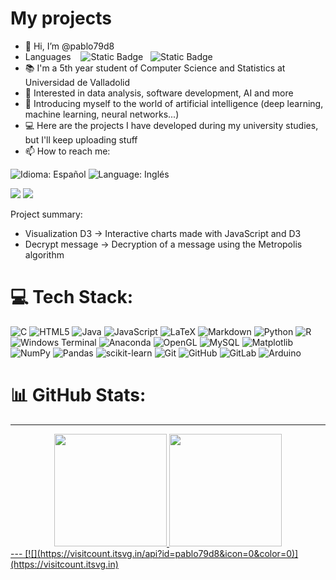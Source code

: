 # My projects
- 👋 Hi, I’m @pablo79d8
- Languages &nbsp;&nbsp; ![Static Badge](https://img.shields.io/badge/Espa%C3%B1ol-eb4308) &nbsp; ![Static Badge](https://img.shields.io/badge/English-083ceb)
- 📚 I'm a 5th year student of Computer Science and Statistics at Universidad de Valladolid
- 👀 Interested in data analysis, software development, AI and more
- 🌱 Introducing myself to the world of artificial intelligence (deep learning, machine learning, neural networks...)
- 💻 Here are the projects I have developed during my university studies, but I'll keep uploading stuff
- 📫 How to reach me:
  <div> 

![Idioma: Español](https://img.shields.io/badge/Idioma-Español-red?style=for-the-badge)
![Language: Inglés](https://img.shields.io/badge/Language-English-blue?style=for-the-badge)


  <a href = "mailto:pdearriba.mendizabal@gmail.com"><img src="https://img.shields.io/badge/-Gmail-%23333?style=for-the-badge&logo=gmail&logoColor=white" target="_blank"></a>
  <a href="www.linkedin.com/in/pablo-de-arriba-mendizábal-594632333" target="_blank"><img src="https://img.shields.io/badge/-LinkedIn-%230077B5?style=for-the-badge&logo=linkedin&logoColor=white" target="_blank"></a> 
 
 
</div>



Project summary:
- Visualization D3 -> Interactive charts made with JavaScript and D3
- Decrypt message -> Decryption of a message using the Metropolis algorithm



      

# 💻 Tech Stack:
![C](https://img.shields.io/badge/c-%2300599C.svg?style=for-the-badge&logo=c&logoColor=white) ![HTML5](https://img.shields.io/badge/html5-%23E34F26.svg?style=for-the-badge&logo=html5&logoColor=white) ![Java](https://img.shields.io/badge/java-%23ED8B00.svg?style=for-the-badge&logo=openjdk&logoColor=white) ![JavaScript](https://img.shields.io/badge/javascript-%23323330.svg?style=for-the-badge&logo=javascript&logoColor=%23F7DF1E) ![LaTeX](https://img.shields.io/badge/latex-%23008080.svg?style=for-the-badge&logo=latex&logoColor=white) ![Markdown](https://img.shields.io/badge/markdown-%23000000.svg?style=for-the-badge&logo=markdown&logoColor=white) ![Python](https://img.shields.io/badge/python-3670A0?style=for-the-badge&logo=python&logoColor=ffdd54) ![R](https://img.shields.io/badge/r-%23276DC3.svg?style=for-the-badge&logo=r&logoColor=white) ![Windows Terminal](https://img.shields.io/badge/Windows%20Terminal-%234D4D4D.svg?style=for-the-badge&logo=windows-terminal&logoColor=white) ![Anaconda](https://img.shields.io/badge/Anaconda-%2344A833.svg?style=for-the-badge&logo=anaconda&logoColor=white) ![OpenGL](https://img.shields.io/badge/OpenGL-%23FFFFFF.svg?style=for-the-badge&logo=opengl) ![MySQL](https://img.shields.io/badge/mysql-4479A1.svg?style=for-the-badge&logo=mysql&logoColor=white) ![Matplotlib](https://img.shields.io/badge/Matplotlib-%23ffffff.svg?style=for-the-badge&logo=Matplotlib&logoColor=black) ![NumPy](https://img.shields.io/badge/numpy-%23013243.svg?style=for-the-badge&logo=numpy&logoColor=white) ![Pandas](https://img.shields.io/badge/pandas-%23150458.svg?style=for-the-badge&logo=pandas&logoColor=white) ![scikit-learn](https://img.shields.io/badge/scikit--learn-%23F7931E.svg?style=for-the-badge&logo=scikit-learn&logoColor=white) ![Git](https://img.shields.io/badge/git-%23F05033.svg?style=for-the-badge&logo=git&logoColor=white) ![GitHub](https://img.shields.io/badge/github-%23121011.svg?style=for-the-badge&logo=github&logoColor=white) ![GitLab](https://img.shields.io/badge/gitlab-%23181717.svg?style=for-the-badge&logo=gitlab&logoColor=white) ![Arduino](https://img.shields.io/badge/-Arduino-00979D?style=for-the-badge&logo=Arduino&logoColor=white)
# 📊 GitHub Stats:


---




<div align="center">
  <a href="https://github.com/pablo79d8">
  <img height="180em" src="https://github-readme-stats.vercel.app/api?username=pablo79d8&show_icons=true&theme=cobalt&include_all_commits=true&count_private=true"/>
  <img height="180em" src="https://github-readme-stats.vercel.app/api/top-langs/?username=pablo79d8&layout=compact&langs_count=7&theme=cobalt"/>
</div>
---
 [![](https://visitcount.itsvg.in/api?id=pablo79d8&icon=0&color=0)](https://visitcount.itsvg.in)
